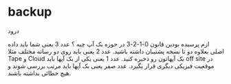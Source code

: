# backup

درود

ازم پرسیده بودین قانون 0-1-2-3 در حوزه بک آپ چیه ؟
عدد 3 یعنی شما باید داده اصلی بعلاوه دو تا نسخه پشتیبان داشته باشید.
عدد 2 یعنی باید روی دو رسانه مختلف مثلا Tape و Cloud بک آپهاتون رو ذخیره کنید.
عدد 1 یعنی یکی از بک آپها باید off site در موقعیت فیزیکی دیگری قرار بگیرد.
عدد صفر یعنی بک آپها باید مرتب بررسی شوند و هیچ خطائی نداشته باشند.

